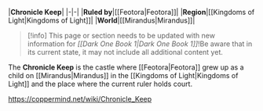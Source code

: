|**Chronicle Keep**|
|-|-|
|**Ruled by**|[[Feotora\|Feotora]]|
|**Region**|[[Kingdoms of Light\|Kingdoms of Light]]|
|**World**|[[Mirandus\|Mirandus]]|

> [!info] This page or section needs to be updated with new information for *[[Dark One Book 1\|Dark One Book 1]]*!Be aware that in its current state, it may not include all additional content yet.

The **Chronicle Keep** is the castle where [[Feotora\|Feotora]] grew up as a child on [[Mirandus\|Mirandus]] in the [[Kingdoms of Light\|Kingdoms of Light]] and the place where the current ruler holds court.



https://coppermind.net/wiki/Chronicle_Keep